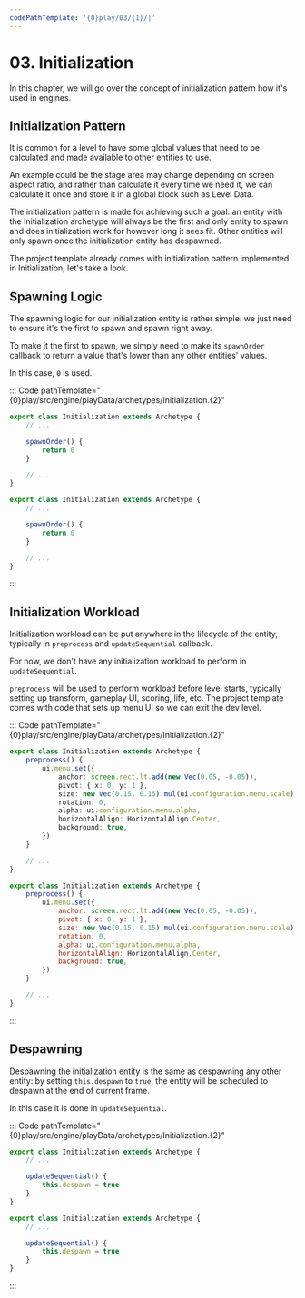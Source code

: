 ```yaml
---
codePathTemplate: '{0}play/03/{1}/|'
---
```


# 03. Initialization

In this chapter, we will go over the concept of initialization pattern how it's used in engines.

## Initialization Pattern

It is common for a level to have some global values that need to be calculated and made available to other entities to use.

An example could be the stage area may change depending on screen aspect ratio, and rather than calculate it every time we need it, we can calculate it once and store it in a global block such as Level Data.

The initialization pattern is made for achieving such a goal: an entity with the Initialization archetype will always be the first and only entity to spawn and does initialization work for however long it sees fit. Other entities will only spawn once the initialization entity has despawned.

The project template already comes with initialization pattern implemented in Initialization, let's take a look.

## Spawning Logic

The spawning logic for our initialization entity is rather simple: we just need to ensure it's the first to spawn and spawn right away.

To make it the first to spawn, we simply need to make its `spawnOrder` callback to return a value that's lower than any other entities' values.

In this case, `0` is used.

::: Code pathTemplate="{0}play/src/engine/playData/archetypes/Initialization.{2}"

```ts
export class Initialization extends Archetype {
    // ...

    spawnOrder() {
        return 0
    }

    // ...
}
```

```js
export class Initialization extends Archetype {
    // ...

    spawnOrder() {
        return 0
    }

    // ...
}
```

:::

## Initialization Workload

Initialization workload can be put anywhere in the lifecycle of the entity, typically in `preprocess` and `updateSequential` callback.

For now, we don't have any initialization workload to perform in `updateSequential`.

`preprocess` will be used to perform workload before level starts, typically setting up transform, gameplay UI, scoring, life, etc. The project template comes with code that sets up menu UI so we can exit the dev level.

::: Code pathTemplate="{0}play/src/engine/playData/archetypes/Initialization.{2}"

```ts
export class Initialization extends Archetype {
    preprocess() {
        ui.menu.set({
            anchor: screen.rect.lt.add(new Vec(0.05, -0.05)),
            pivot: { x: 0, y: 1 },
            size: new Vec(0.15, 0.15).mul(ui.configuration.menu.scale),
            rotation: 0,
            alpha: ui.configuration.menu.alpha,
            horizontalAlign: HorizontalAlign.Center,
            background: true,
        })
    }

    // ...
}
```

```js
export class Initialization extends Archetype {
    preprocess() {
        ui.menu.set({
            anchor: screen.rect.lt.add(new Vec(0.05, -0.05)),
            pivot: { x: 0, y: 1 },
            size: new Vec(0.15, 0.15).mul(ui.configuration.menu.scale),
            rotation: 0,
            alpha: ui.configuration.menu.alpha,
            horizontalAlign: HorizontalAlign.Center,
            background: true,
        })
    }

    // ...
}
```

:::

## Despawning

Despawning the initialization entity is the same as despawning any other entity: by setting `this.despawn` to `true`, the entity will be scheduled to despawn at the end of current frame.

In this case it is done in `updateSequential`.

::: Code pathTemplate="{0}play/src/engine/playData/archetypes/Initialization.{2}"

```ts
export class Initialization extends Archetype {
    // ...

    updateSequential() {
        this.despawn = true
    }
}
```

```js
export class Initialization extends Archetype {
    // ...

    updateSequential() {
        this.despawn = true
    }
}
```

:::
